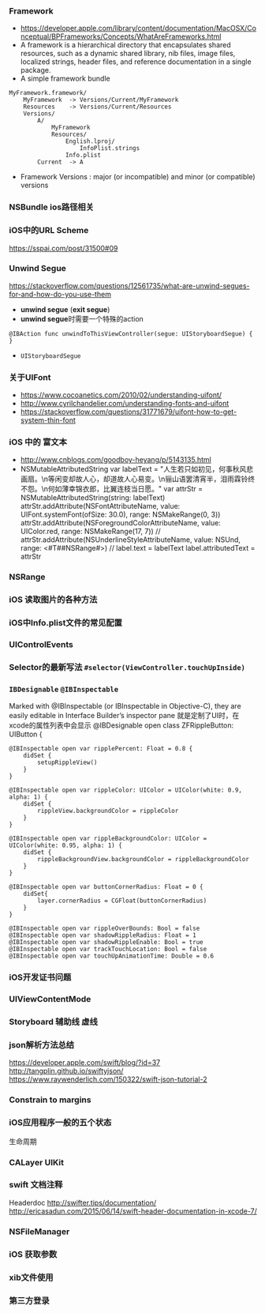 
### Framework
- https://developer.apple.com/library/content/documentation/MacOSX/Conceptual/BPFrameworks/Concepts/WhatAreFrameworks.html
- A framework is a hierarchical directory that encapsulates shared resources, such as a dynamic shared library, nib files, image files, localized strings, header files, and reference documentation in a single package.
- A simple framework bundle
```
MyFramework.framework/
    MyFramework  -> Versions/Current/MyFramework
    Resources    -> Versions/Current/Resources
    Versions/
        A/
            MyFramework
            Resources/
                English.lproj/
                    InfoPlist.strings
                Info.plist
        Current  -> A
```
- Framework Versions : major (or incompatible) and minor (or compatible) versions

### NSBundle  ios路径相关

### iOS中的URL Scheme
https://sspai.com/post/31500#09

### Unwind Segue  
https://stackoverflow.com/questions/12561735/what-are-unwind-segues-for-and-how-do-you-use-them
- **unwind segue** (**exit segue**)
- **unwind segue**时需要一个特殊的action
```
@IBAction func unwindToThisViewController(segue: UIStoryboardSegue) {
}
```
- `UIStoryboardSegue`



### 关于UIFont
- https://www.cocoanetics.com/2010/02/understanding-uifont/
- http://www.cyrilchandelier.com/understanding-fonts-and-uifont
- https://stackoverflow.com/questions/31771679/uifont-how-to-get-system-thin-font

### iOS 中的 富文本
- http://www.cnblogs.com/goodboy-heyang/p/5143135.html
- NSMutableAttributedString 
var labelText = "人生若只如初见，何事秋风悲画扇。\n等闲变却故人心，却道故人心易变。\n骊山语罢清宵半，泪雨霖铃终不怨。\n何如薄幸锦衣郎，比翼连枝当日愿。"
        var attrStr = NSMutableAttributedString(string: labelText)
        attrStr.addAttribute(NSFontAttributeName, value: UIFont.systemFont(ofSize: 30.0), range: NSMakeRange(0, 3))
        attrStr.addAttribute(NSForegroundColorAttributeName, value: UIColor.red, range: NSMakeRange(17, 7))
//        attrStr.addAttribute(NSUnderlineStyleAttributeName, value: NSUnd, range: <#T##NSRange#>)
//        label.text = labelText
        label.attributedText = attrStr

### NSRange

###  iOS 读取图片的各种方法

### iOS中Info.plist文件的常见配置

### UIControlEvents

### Selector的最新写法  `#selector(ViewController.touchUpInside)`

### `IBDesignable` `@IBInspectable` 
Marked with @IBInspectable (or IBInspectable in Objective-C), they are easily editable in Interface Builder’s inspector pane
就是定制了UI时，在xcode的属性列表中会显示
@IBDesignable
open class ZFRippleButton: UIButton {
    
    @IBInspectable open var ripplePercent: Float = 0.8 {
        didSet {
            setupRippleView()
        }
    }
    
    @IBInspectable open var rippleColor: UIColor = UIColor(white: 0.9, alpha: 1) {
        didSet {
            rippleView.backgroundColor = rippleColor
        }
    }
    
    @IBInspectable open var rippleBackgroundColor: UIColor = UIColor(white: 0.95, alpha: 1) {
        didSet {
            rippleBackgroundView.backgroundColor = rippleBackgroundColor
        }
    }
    
    @IBInspectable open var buttonCornerRadius: Float = 0 {
        didSet{
            layer.cornerRadius = CGFloat(buttonCornerRadius)
        }
    }
    
    @IBInspectable open var rippleOverBounds: Bool = false
    @IBInspectable open var shadowRippleRadius: Float = 1
    @IBInspectable open var shadowRippleEnable: Bool = true
    @IBInspectable open var trackTouchLocation: Bool = false
    @IBInspectable open var touchUpAnimationTime: Double = 0.6

### iOS开发证书问题

### UIViewContentMode

### Storyboard  辅助线 虚线

### json解析方法总结
https://developer.apple.com/swift/blog/?id=37
http://tangplin.github.io/swiftyjson/
https://www.raywenderlich.com/150322/swift-json-tutorial-2

###  Constrain to margins

### iOS应用程序一般的五个状态
生命周期

### CALayer  UIKit

### swift 文档注释
Headerdoc
http://swifter.tips/documentation/
http://ericasadun.com/2015/06/14/swift-header-documentation-in-xcode-7/

### NSFileManager

### iOS 获取参数

### xib文件使用

### 第三方登录

